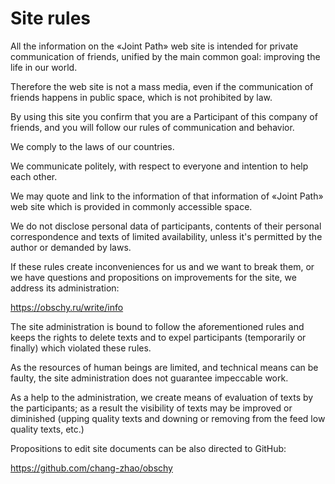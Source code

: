 # Site rules

All the information on the «Joint Path» web site is intended for private communication of friends, unified by the main common goal: improving the life in our world.

Therefore the web site is not a mass media, even if the communication of friends happens in public space, which is not prohibited by law.

By using this site you confirm that you are a Participant of this company of friends, and you will follow our rules of communication and behavior.

We comply to the laws of our countries.

We communicate politely, with respect to everyone and intention to help each other.

We may quote and link to the information of that information of «Joint Path» web site which is provided in commonly accessible space.

We do not disclose personal data of participants, contents of their personal correspondence and texts of limited availability, unless it's permitted by the author or demanded by laws.

If these rules create inconveniences for us and we want to break them, or we have questions and propositions on improvements for the site, we address its administration:

https://obschy.ru/write/info

The site administration is bound to follow the aforementioned rules and keeps the rights to delete texts and to expel participants (temporarily or finally) which violated these rules.

As the resources of human beings are limited, and technical means can be faulty, the site administration does not guarantee impeccable work.

As a help to the administration, we create means of evaluation of texts by the participants; as a result the visibility of texts may be improved or diminished (upping quality texts and downing or removing from the feed low quality texts, etc.)

Propositions to edit site documents can be also directed to GitHub:

https://github.com/chang-zhao/obschy
  
